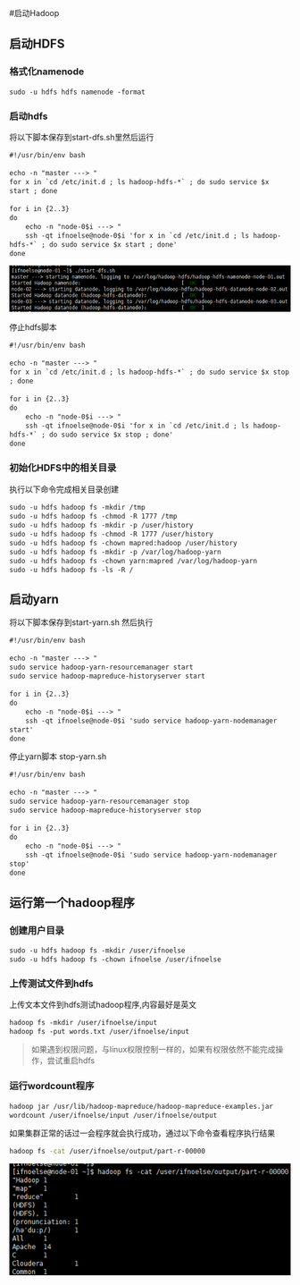 #启动Hadoop

## 启动HDFS
### 格式化namenode
``` shell
sudo -u hdfs hdfs namenode -format
```
### 启动hdfs
将以下脚本保存到start-dfs.sh里然后运行
``` shell
#!/usr/bin/env bash

echo -n "master ---> "
for x in `cd /etc/init.d ; ls hadoop-hdfs-*` ; do sudo service $x start ; done

for i in {2..3}
do
    echo -n "node-0$i ---> "
    ssh -qt ifnoelse@node-0$i 'for x in `cd /etc/init.d ; ls hadoop-hdfs-*` ; do sudo service $x start ; done'
done
```
![](../img/start-dfs.png)

停止hdfs脚本
``` shell
#!/usr/bin/env bash

echo -n "master ---> "
for x in `cd /etc/init.d ; ls hadoop-hdfs-*` ; do sudo service $x stop ; done

for i in {2..3}
do
    echo -n "node-0$i ---> "
    ssh -qt ifnoelse@node-0$i 'for x in `cd /etc/init.d ; ls hadoop-hdfs-*` ; do sudo service $x stop ; done'
done

```
### 初始化HDFS中的相关目录
执行以下命令完成相关目录创建
``` shell
sudo -u hdfs hadoop fs -mkdir /tmp
sudo -u hdfs hadoop fs -chmod -R 1777 /tmp
sudo -u hdfs hadoop fs -mkdir -p /user/history
sudo -u hdfs hadoop fs -chmod -R 1777 /user/history
sudo -u hdfs hadoop fs -chown mapred:hadoop /user/history
sudo -u hdfs hadoop fs -mkdir -p /var/log/hadoop-yarn
sudo -u hdfs hadoop fs -chown yarn:mapred /var/log/hadoop-yarn
sudo -u hdfs hadoop fs -ls -R /
```

## 启动yarn
将以下脚本保存到start-yarn.sh
然后执行
``` shell
#!/usr/bin/env bash

echo -n "master ---> "
sudo service hadoop-yarn-resourcemanager start
sudo service hadoop-mapreduce-historyserver start

for i in {2..3}
do
    echo -n "node-0$i ---> "
    ssh -qt ifnoelse@node-0$i 'sudo service hadoop-yarn-nodemanager start'
done
```
停止yarn脚本 stop-yarn.sh
``` shell
#!/usr/bin/env bash

echo -n "master ---> "
sudo service hadoop-yarn-resourcemanager stop
sudo service hadoop-mapreduce-historyserver stop

for i in {2..3}
do
    echo -n "node-0$i ---> "
    ssh -qt ifnoelse@node-0$i 'sudo service hadoop-yarn-nodemanager stop'
done

```

## 运行第一个hadoop程序
### 创建用户目录
``` shell
sudo -u hdfs hadoop fs -mkdir /user/ifnoelse
sudo -u hdfs hadoop fs -chown ifnoelse /user/ifnoelse
```
### 上传测试文件到hdfs
上传文本文件到hdfs测试hadoop程序,内容最好是英文
``` shell
hadoop fs -mkdir /user/ifnoelse/input
hadoop fs -put words.txt /user/ifnoelse/input
```
> 如果遇到权限问题，与linux权限控制一样的，如果有权限依然不能完成操作，尝试重启hdfs
### 运行wordcount程序
``` shell
hadoop jar /usr/lib/hadoop-mapreduce/hadoop-mapreduce-examples.jar wordcount /user/ifnoelse/input /user/ifnoelse/output
```
如果集群正常的话过一会程序就会执行成功，通过以下命令查看程序执行结果
``` bash
hadoop fs -cat /user/ifnoelse/output/part-r-00000
```
![](../img/wordcount.png)
